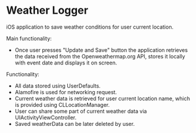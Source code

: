 # Weather Logger
iOS application to save weather conditions for user current location.

Main functionality:
- Once user presses "Update and Save" button the application retrieves the data received from the Openweathermap.org API, stores it locally with event date and displays it on screen.

Functionality:
- All data stored using UserDefaults.
- Alamofire is used for networking request.
- Current weather data is retrieved for user current location name, which is provided using CLLocationManager.
- User can share some part of current weather data via UIActivityViewController.
- Saved weatherData can be later deleted by user.



